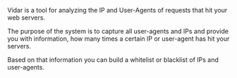 Vidar is a tool for analyzing the IP and User-Agents of requests that hit your web servers.

The purpose of the system is to capture all user-agents and IPs and provide you with 
information, how many times a certain IP or user-agent has hit your servers.

Based on that information you can build a whitelist or blacklist of IPs and user-agents.


